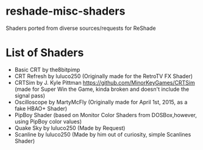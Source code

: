 # reshade-misc-shaders
Shaders ported from diverse sources/requests for ReShade

# List of Shaders

- Basic CRT by the8bitpimp
- CRT Refresh by luluco250 (Originally made for the RetroTV FX Shader)
- CRTSim by J. Kyle Pittman https://github.com/MinorKeyGames/CRTSim (made for Super Win the Game, kinda broken and doesn't include the signal pass)
- Oscilloscope by MartyMcFly (Originally made for April 1st, 2015, as a fake HBAO+ Shader)
- PipBoy Shader (based on Monitor Color Shaders from DOSBox,however, using PipBoy color values)
- Quake Sky by luluco250 (Made by Request)
- Scanline by luluco250 (Made by him out of curiosity, simple Scanlines Shader)
